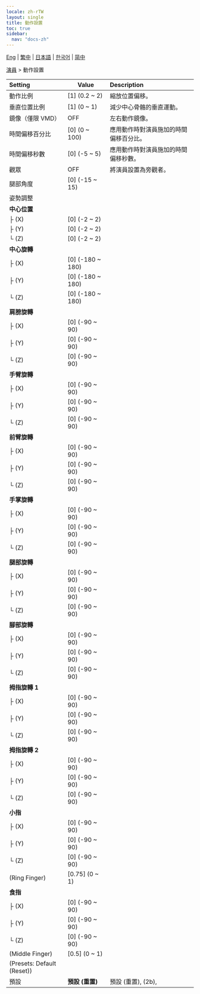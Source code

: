 ```yaml
---
locale: zh-rTW
layout: single
title: 動作設置
toc: true
sidebar:
  nav: "docs-zh"
---
```

[Eng](/dancexr/menu/2025.4/actor/actor_motion) | [繁中](/tw/dancexr/menu/2025.4/actor/actor_motion) | [日本語](/jp/dancexr/menu/2025.4/actor/actor_motion) | [한국어](/kr/dancexr/menu/2025.4/actor/actor_motion) | [简中](/zh/dancexr/menu/2025.4/actor/actor_motion)

[演員](../menu#演員) > 動作設置



| Setting | Value | Description |
| :--- | --- | :--- |
| 動作比例 | [1] (0.2 ~ 2) | 縮放位置偏移。
| 垂直位置比例 | [1] (0 ~ 1) | 減少中心骨骼的垂直運動。
| 鏡像（僅限 VMD） | OFF | 左右動作鏡像。
| 時間偏移百分比 | [0] (0 ~ 100) | 應用動作時對演員施加的時間偏移百分比。
| 時間偏移秒數 | [0] (-5 ~ 5) | 應用動作時對演員施加的時間偏移秒數。
| 觀眾 | OFF | 將演員設置為旁觀者。
| 腿部角度 | [0] (-15 ~ 15) | 
| 姿勢調整 || 
| **中心位置** | | 
| ├&nbsp;(X) | [0] (-2 ~ 2) | 
| ├&nbsp;(Y) | [0] (-2 ~ 2) | 
| └&nbsp;(Z) | [0] (-2 ~ 2) | 
| **中心旋轉** | | 
| ├&nbsp;(X) | [0] (-180 ~ 180) | 
| ├&nbsp;(Y) | [0] (-180 ~ 180) | 
| └&nbsp;(Z) | [0] (-180 ~ 180) | 
| **肩膀旋轉** | | 
| ├&nbsp;(X) | [0] (-90 ~ 90) | 
| ├&nbsp;(Y) | [0] (-90 ~ 90) | 
| └&nbsp;(Z) | [0] (-90 ~ 90) | 
| **手臂旋轉** | | 
| ├&nbsp;(X) | [0] (-90 ~ 90) | 
| ├&nbsp;(Y) | [0] (-90 ~ 90) | 
| └&nbsp;(Z) | [0] (-90 ~ 90) | 
| **前臂旋轉** | | 
| ├&nbsp;(X) | [0] (-90 ~ 90) | 
| ├&nbsp;(Y) | [0] (-90 ~ 90) | 
| └&nbsp;(Z) | [0] (-90 ~ 90) | 
| **手掌旋轉** | | 
| ├&nbsp;(X) | [0] (-90 ~ 90) | 
| ├&nbsp;(Y) | [0] (-90 ~ 90) | 
| └&nbsp;(Z) | [0] (-90 ~ 90) | 
| **腿部旋轉** | | 
| ├&nbsp;(X) | [0] (-90 ~ 90) | 
| ├&nbsp;(Y) | [0] (-90 ~ 90) | 
| └&nbsp;(Z) | [0] (-90 ~ 90) | 
| **腳部旋轉** | | 
| ├&nbsp;(X) | [0] (-90 ~ 90) | 
| ├&nbsp;(Y) | [0] (-90 ~ 90) | 
| └&nbsp;(Z) | [0] (-90 ~ 90) | 
| **拇指旋轉 1** | | 
| ├&nbsp;(X) | [0] (-90 ~ 90) | 
| ├&nbsp;(Y) | [0] (-90 ~ 90) | 
| └&nbsp;(Z) | [0] (-90 ~ 90) | 
| **拇指旋轉 2** | | 
| ├&nbsp;(X) | [0] (-90 ~ 90) | 
| ├&nbsp;(Y) | [0] (-90 ~ 90) | 
| └&nbsp;(Z) | [0] (-90 ~ 90) | 
| **小指** | | 
| ├&nbsp;(X) | [0] (-90 ~ 90) | 
| ├&nbsp;(Y) | [0] (-90 ~ 90) | 
| └&nbsp;(Z) | [0] (-90 ~ 90) | 
| (Ring Finger) | [0.75] (0 ~ 1) | 
| **食指** | | 
| ├&nbsp;(X) | [0] (-90 ~ 90) | 
| ├&nbsp;(Y) | [0] (-90 ~ 90) | 
| └&nbsp;(Z) | [0] (-90 ~ 90) | 
| (Middle Finger) | [0.5] (0 ~ 1) | 
| (Presets: Default (Reset)) || 
| 預設 | **預設 (重置)** | 預設 (重置), (2b),  |

